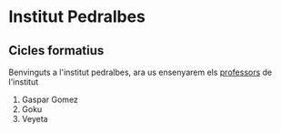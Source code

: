 # Institut Pedralbes
## Cicles formatius
Benvinguts a l'institut pedralbes, ara us ensenyarem els [professors](institutpedralbes.cat) de l'institut

 1. Gaspar Gomez
 2. Goku 
 3. Veyeta
